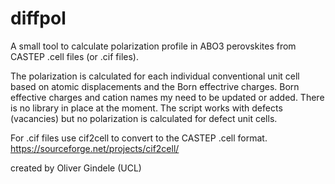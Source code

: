 # diffpol
A small tool to calculate  polarization profile in ABO3 perovskites  from CASTEP .cell files (or .cif files).

The polarization is calculated for each individual conventional unit cell based on atomic displacements and the Born effectrive charges.  Born effective charges and cation names my need to be updated or added. There is no library in place at the moment.
The script works with defects (vacancies) but no polarization is calculated for defect unit cells. 

For .cif files use cif2cell to convert to the CASTEP .cell format.
https://sourceforge.net/projects/cif2cell/

created by Oliver Gindele  (UCL)

